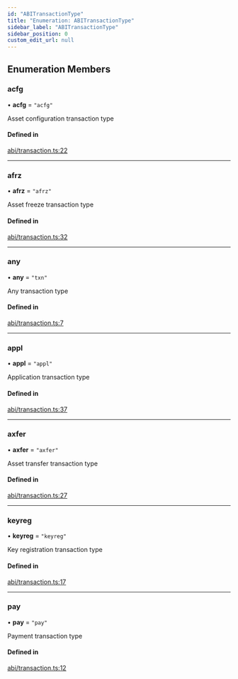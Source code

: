 ```yaml
---
id: "ABITransactionType"
title: "Enumeration: ABITransactionType"
sidebar_label: "ABITransactionType"
sidebar_position: 0
custom_edit_url: null
---
```


## Enumeration Members

### acfg

• **acfg** = ``"acfg"``

Asset configuration transaction type

#### Defined in

[abi/transaction.ts:22](https://github.com/joe-p/js-algorand-sdk/blob/6a3021f/src/abi/transaction.ts#L22)

___

### afrz

• **afrz** = ``"afrz"``

Asset freeze transaction type

#### Defined in

[abi/transaction.ts:32](https://github.com/joe-p/js-algorand-sdk/blob/6a3021f/src/abi/transaction.ts#L32)

___

### any

• **any** = ``"txn"``

Any transaction type

#### Defined in

[abi/transaction.ts:7](https://github.com/joe-p/js-algorand-sdk/blob/6a3021f/src/abi/transaction.ts#L7)

___

### appl

• **appl** = ``"appl"``

Application transaction type

#### Defined in

[abi/transaction.ts:37](https://github.com/joe-p/js-algorand-sdk/blob/6a3021f/src/abi/transaction.ts#L37)

___

### axfer

• **axfer** = ``"axfer"``

Asset transfer transaction type

#### Defined in

[abi/transaction.ts:27](https://github.com/joe-p/js-algorand-sdk/blob/6a3021f/src/abi/transaction.ts#L27)

___

### keyreg

• **keyreg** = ``"keyreg"``

Key registration transaction type

#### Defined in

[abi/transaction.ts:17](https://github.com/joe-p/js-algorand-sdk/blob/6a3021f/src/abi/transaction.ts#L17)

___

### pay

• **pay** = ``"pay"``

Payment transaction type

#### Defined in

[abi/transaction.ts:12](https://github.com/joe-p/js-algorand-sdk/blob/6a3021f/src/abi/transaction.ts#L12)
